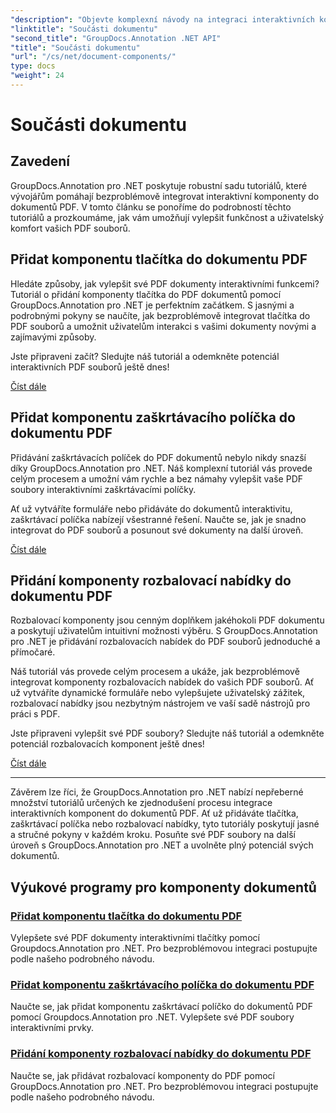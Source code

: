 ```yaml
---
"description": "Objevte komplexní návody na integraci interaktivních komponent, jako jsou tlačítka, zaškrtávací políčka a rozbalovací nabídky, do dokumentů PDF pomocí GroupDocs.Annotation .NET."
"linktitle": "Součásti dokumentu"
"second_title": "GroupDocs.Annotation .NET API"
"title": "Součásti dokumentu"
"url": "/cs/net/document-components/"
type: docs
"weight": 24
---
```


# Součásti dokumentu

## Zavedení

GroupDocs.Annotation pro .NET poskytuje robustní sadu tutoriálů, které vývojářům pomáhají bezproblémově integrovat interaktivní komponenty do dokumentů PDF. V tomto článku se ponoříme do podrobností těchto tutoriálů a prozkoumáme, jak vám umožňují vylepšit funkčnost a uživatelský komfort vašich PDF souborů.

## Přidat komponentu tlačítka do dokumentu PDF

Hledáte způsoby, jak vylepšit své PDF dokumenty interaktivními funkcemi? Tutoriál o přidání komponenty tlačítka do PDF dokumentů pomocí GroupDocs.Annotation pro .NET je perfektním začátkem. S jasnými a podrobnými pokyny se naučíte, jak bezproblémově integrovat tlačítka do PDF souborů a umožnit uživatelům interakci s vašimi dokumenty novými a zajímavými způsoby.

Jste připraveni začít? Sledujte náš tutoriál a odemkněte potenciál interaktivních PDF souborů ještě dnes!

[Číst dále](./add-button-component-to-pdf/)

## Přidat komponentu zaškrtávacího políčka do dokumentu PDF

Přidávání zaškrtávacích políček do PDF dokumentů nebylo nikdy snazší díky GroupDocs.Annotation pro .NET. Náš komplexní tutoriál vás provede celým procesem a umožní vám rychle a bez námahy vylepšit vaše PDF soubory interaktivními zaškrtávacími políčky.

Ať už vytváříte formuláře nebo přidáváte do dokumentů interaktivitu, zaškrtávací políčka nabízejí všestranné řešení. Naučte se, jak je snadno integrovat do PDF souborů a posunout své dokumenty na další úroveň.

[Číst dále](./add-checkbox-component-to-pdf/)

## Přidání komponenty rozbalovací nabídky do dokumentu PDF

Rozbalovací komponenty jsou cenným doplňkem jakéhokoli PDF dokumentu a poskytují uživatelům intuitivní možnosti výběru. S GroupDocs.Annotation pro .NET je přidávání rozbalovacích nabídek do PDF souborů jednoduché a přímočaré.

Náš tutoriál vás provede celým procesem a ukáže, jak bezproblémově integrovat komponenty rozbalovacích nabídek do vašich PDF souborů. Ať už vytváříte dynamické formuláře nebo vylepšujete uživatelský zážitek, rozbalovací nabídky jsou nezbytným nástrojem ve vaší sadě nástrojů pro práci s PDF.

Jste připraveni vylepšit své PDF soubory? Sledujte náš tutoriál a odemkněte potenciál rozbalovacích komponent ještě dnes!

[Číst dále](./add-dropdown-component-to-pdf/)

---

Závěrem lze říci, že GroupDocs.Annotation pro .NET nabízí nepřeberné množství tutoriálů určených ke zjednodušení procesu integrace interaktivních komponent do dokumentů PDF. Ať už přidáváte tlačítka, zaškrtávací políčka nebo rozbalovací nabídky, tyto tutoriály poskytují jasné a stručné pokyny v každém kroku. Posuňte své PDF soubory na další úroveň s GroupDocs.Annotation pro .NET a uvolněte plný potenciál svých dokumentů.
## Výukové programy pro komponenty dokumentů
### [Přidat komponentu tlačítka do dokumentu PDF](./add-button-component-to-pdf/)
Vylepšete své PDF dokumenty interaktivními tlačítky pomocí Groupdocs.Annotation pro .NET. Pro bezproblémovou integraci postupujte podle našeho podrobného návodu.
### [Přidat komponentu zaškrtávacího políčka do dokumentu PDF](./add-checkbox-component-to-pdf/)
Naučte se, jak přidat komponentu zaškrtávací políčko do dokumentů PDF pomocí Groupdocs.Annotation pro .NET. Vylepšete své PDF soubory interaktivními prvky.
### [Přidání komponenty rozbalovací nabídky do dokumentu PDF](./add-dropdown-component-to-pdf/)
Naučte se, jak přidávat rozbalovací komponenty do PDF pomocí GroupDocs.Annotation pro .NET. Pro bezproblémovou integraci postupujte podle našeho podrobného návodu.